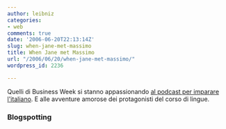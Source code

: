 ```yaml
---
author: leibniz
categories:
- web
comments: true
date: '2006-06-20T22:13:14Z'
slug: when-jane-met-massimo
title: When Jane met Massimo
url: "/2006/06/20/when-jane-met-massimo/"
wordpress_id: 2236

---
```

Quelli di Business Week si stanno appassionando [al podcast per imparare l'italiano](http://www.businessweek.com/the_thread/blogspotting/archives/2006/06/its_not_a_langu.html?campaign_id=rss_blog_blogspotting). E alle avventure amorose dei protagonisti del corso di lingue.

### Blogspotting
